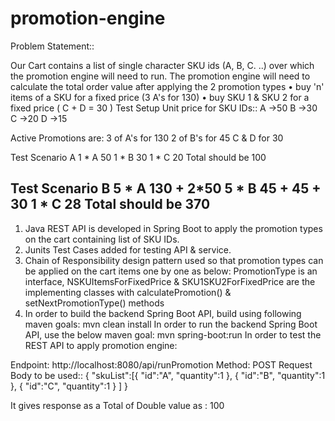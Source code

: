 # promotion-engine

Problem Statement::

Our Cart contains a list of single character
SKU ids (A, B, C. ..) over which the promotion engine will need to run.
The promotion engine will need to calculate the total order value after applying the 2 promotion types
• buy 'n' items of a SKU for a fixed price (3 A's for 130)
• buy SKU 1 & SKU 2 for a fixed price ( C + D = 30 )
Test Setup
Unit price for SKU IDs::
A ->50
B ->30
C ->20
D ->15

Active Promotions are: 
3 of A's for 130
2 of B's for 45
C & D for 30

Test Scenario A
1 * A 50
1 * B 30
1 * C 20
Total should be 100

Test Scenario B
5 * A 130 + 2*50
5 * B 45 + 45 + 30
1 * C 28
Total should be 370
------------------------------------------------------
1) Java REST API is developed in Spring Boot to apply the promotion types on the cart containing list of SKU IDs.
2) Junits Test Cases added for testing API & service.
3) Chain of Responsibility design pattern used so that promotion types can be applied on the cart items one by one as below:
PromotionType is an interface, NSKUItemsForFixedPrice & SKU1SKU2ForFixedPrice are the implementing classes with calculatePromotion() & setNextPromotionType() methods
4) In order to build the backend Spring Boot API, build using following maven goals:
mvn clean install
In order to run the backend Spring Boot API, use the below maven goal:
mvn spring-boot:run
In order to test the REST API to apply promotion engine:

Endpoint: http://localhost:8080/api/runPromotion
Method: POST
Request Body to be used:: 
{
	"skuList":[{
			"id":"A",
			"quantity":1
		},
		{
			"id":"B",
			"quantity":1
		},
		{
			"id":"C",
			"quantity":1
		}
	]
}

It gives response as a Total of Double value as : 100
